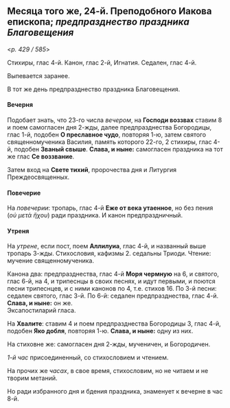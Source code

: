 
## Месяца того же, 24-й. Преподобного Иакова епископа; *предпразднество праздника Благовещения*  

<*p. 429 / 585*>

Стихиры, глас 4-й. Канон, глас 2-й, Игнатия. Седален, глас 4-й. 

Выпевается заранее.

В тот же день предпразднество праздника Благовещения. 

#### Вечерня

Подобает знать, что 23-го числа *вечером*, на **Господи воззвах** ставим 8 и поем самогласен дня 2-жды, 
далее предпразднества Богородицы, глас 1-й, подобен **О преславное чудо**, повторяя 1-ю, затем святого 
священномученика Василия, память которого 22-го, 2 стихиры, глас 4-й, подобен **Званый свыше**. 
**Слава, и ныне:** самогласен праздника на тот же глас **Се воззвание**. 

Затем вход на **Свете тихий**, пророчества дня и Литургия Преждеосвященных.  

#### Повечерие

На *повечерии*: тропарь, глас 4-й **Еже от века утаенное**, но без пения (*οὐ μετὰ ἥχου*) ради праздника. 
И канон предпраздничный. 

#### Утреня

На *утрене*, если пост, поем **Аллилуиа**, глас 4-й, и названный выше тропарь 3-жды. 
Стихословия, кафизмы 2. седальны Триоди. Чтение: мучение священномученика.  

Канона два: предпразднества, глас 4-й **Моря чермную** на 6, и святого, глас 6-й, на 4, и трипеснцы 
в своих песнях, и идут первыми, и поются песни трипеснцев, и с ними канонов по 4, т.е. стихов 16. 
По 3-й песни: седален святого, глас 3-й. 
По 6-й: седален предпразднества, глас 4-й. **Слава, и ныне:** он же.       
Эксапостиларий гласа. 

На **Хвалите**: ставим 4 и поем предпразднества Богородицы 3, глас 4-й, подобен **Яко добля**, 
повторяя 1-ю. **Слава, и ныне:** одну из них. 

На стиховне же: самогласен дня 2-жды, мученичен, и Богородичен. 

*1-й час* присоединенный, со стихословием и чтением. 

На прочих же *часах*, в свое время, стихословим, но не читаем и не творим метаний. 

Но ради избранного дня и бдения праздника, знаменует к вечерне в час 8-й.
